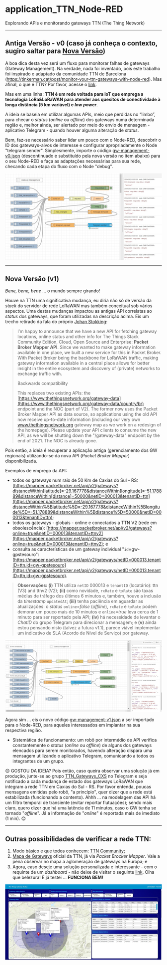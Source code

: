 <a name="ancora"></a>
# application_TTN_Node-RED
Explorando APIs e monitorando gateways TTN (The Thing Network)
***
<a id="ancora1"></a>
## Antiga Versão - v0 (caso já conheça o contexto, sugiro saltar para [Nova Versão](#ancora2))

A boa dica desta vez será um fluxo para monitorar falhas de gateways (Gateway Management). Na verdade, nada foi inventado, pois este trabalho foi inspirado e adaptado da comunidade TTN de Barcelona (https://tinkerman.cat/post/monitor-your-ttn-gateways-with-node-red).  Mas afinal, o que é TTN? Por favor, acesse o [link](https://www.thethingsnetwork.org/).

Mas em uma linha: **TTN é um rede voltada para IoT que emprega a tecnologia LoRa&LoRaWAN para atender aos quesitos de conectividade à longa distância (5 km variável) e _low power_**.

A ideia se baseia em utilizar algumas APIs, meio que perdidas no “limbo”, para checar o _status_ (_online_ ou _offline_) dos gateways numa determinada região e, melhor ainda, ser alertado por meio do envio de mensagem - aplicativo Telegram - quando houver alguma alteração de _status_.

Bem, faz-se necessário saber lidar um pouco com o Node-RED, descobrir o ID dos gateways-alvos de interesse e configurar apropriadamente o Node "telegram sender". Simplesmente, importe o código [gw-management-v0.json](https://github.com/Mario-Camara/application_TTN_Node-RED/blob/main/gw-management-v0.json) (descontinuado e substituído pela nova versão no item abaixo) para o seu Node-RED e faça as adaptações necessárias para sua rede, checando cada etapa do fluxo com o Node "debug".

![tela Node-RED](https://github.com/Mario-Camara/application_TTN_Node-RED/blob/main/tela_gw-management.jpg)

***
<a id="ancora2"></a>
## Nova Versão (v1)
_Bene, bene, bene_ ... o mundo sempre girando! 

Houve na TTN uma significativa mudança, eu diria não só de versão da *_stack_* do servidor de rede LoRaWAN mas também conceitual sob vários aspectos. Uma destas mudanças impactou as antigas API correlatas ao _status_ dos gateways, que foram utilizadas na descrição acima. Eis um trecho retirado da fala do próprio [Johan Stokking](https://www.thethingsnetwork.org/forum/t/new-api-for-gateway-mapping-status-and-info/49778): 

>I’m happy to announce that we have a new API for fetching gateway locations, online status and other info for The Things Stack Community Edition, Cloud, Open Source and Enterprise: **Packet Broker Mapper API**. Since we wanted to make gateway information available in one place, we built a new service for this in Packet Broker. With Packet Broker being the backbone for LoRaWAN traffic, making gateway information available in a central place allows for better insight in the entire ecosystem and discovery of (private) networks to exchange traffic with.
>
>Backwards compatibility
>
>This replaces two existing APIs: the [https://www.thethingsnetwork.org/gateway-data](https://www.thethingsnetwork.org/gateway-data/country/br) endpoint and the NOC (part of V2). The former now uses the Packet Broker Mapper API as data source, so applications using the old API now receive up-to-date information (including our very own www.thethingsnetwork.org gateway map as we work on a redesign of the homepage). Please update your API clients to consume the new API, as we will be shutting down the "/gateway-data" endpoint by the end of 2021. The NOC is already gone.


Pois então, a ideia é recuperar a aplicação antiga (gerenciamento dos GW regionais) utilizando-se da nova API (_Packet Broker Mapper_) disponibilizada. 

Exemplos de emprego da API: 
- todos os gateways num raio de 50 Km de Caxias do Sul - RS: [https://mapper.packetbroker.net/api/v2/gateways?distanceWithin[latitude]=-29.167778&distanceWithin[longitude]=-51.178889&distanceWithin[distance]=50000&netID=000013&tenantID=ttn](https://mapper.packetbroker.net/api/v2/gateways?distanceWithin%5Blatitude%5D=-29.167778&distanceWithin%5Blongitude%5D=-51.178889&distanceWithin%5Bdistance%5D=50000&netID=000013&tenantID=ttn); 
- todos os gateways - globais - online e conectados a TTN V2 (rede em obsolescência): [https://mapper.packetbroker.net/api/v2/gateways?online=true&netID=000013&tenantID=ttnv2](https://mapper.packetbroker.net/api/v2/gateways?online=true&netID=000013&tenantID=ttnv2); e 
- consulta as características de um gateway individual "`id`=gw-gpstesouro": [https://mapper.packetbroker.net/api/v2/gateways/netID=000013,tenantID=ttn,id=gw-gpstesouro](https://mapper.packetbroker.net/api/v2/gateways/netID=000013,tenantID=ttn,id=gw-gpstesouro).

> __Observações: (i)__ TTN utiliza `netID` 000013 e `tenantID` (locatário): ttn (V3) and ttnv2 (V2); __(ii)__ como novidade, `rxRate` e `txRate` são taxas médias de tráfego dos últimos 6 minutos e, também, houve a inclusão da _timestamp_ `updatedAt`; __(iii)__ tenha paciência em aguardar as atualizações: o _status_ `online`=_false_ (_offline_), `rxRate` e `txRate` podem demorar um pouco mais de 10 minutos e `online`=_true_ leva cerca de 1 minuto para ser reportado pela API;  __(iv)__ há necessidade de levantar o _ChatID_ do grupo Telegram para direcionar a mensagem; e __(v)__ ainda estou pensando nisto (talvez a futura v1.1), parece viável implementar um indicativo de SLA (Acordo de Nível de Serviço) por gateway.

![tela Node-RED](https://github.com/Mario-Camara/application_TTN_Node-RED/blob/main/tela_gw-management-v1.jpg?raw=true)

Agora sim ... eis o novo código [gw-management-v1.json](https://github.com/Mario-Camara/application_TTN_Node-RED/blob/main/gw-management-v1.json) a ser importado para o Node-RED, para aqueles interessados em implantar na sua respectiva região.

- Sistemática de funcionamento: um robô por intermédio de API verifica constantemente o _status_ (_online_ ou _offline_) de alguns dos gateways elencados para serem monitorados, havendo alteração dispara uma mensagem utilizando o aplicativo Telegram, comunicando a todos os integrantes de um grupo.

😊 GOSTOU DA IDEIA? Pois então, caso queira observar uma solução já em produção, junte-se ao grupo [TTN_Gateways_CXS](https://t.me/ttn_gateways_cxs) no Telegram e seja notificado a cada mudança de estado dos gateways LoRaWAN que integram a rede TTN em Caxias do Sul - RS. Por favor entenda, poucas mensagens emitidas pelo robô, "a princípio", quer dizer que a rede está estabilizada (funcionando a contento). Ahhh ... na modelagem das API há um filtro temporal de transiente (evitar reportar flutuações); sendo mais claro, quero dizer que há uma latência de 11 minutos, caso o GW tenha se tornado "_offline_". Já a informação de "_online_" é reportada mais de imediato (1 min). 😊

***
<a id="ancora3"></a>
## Outras possibilidades de verificar a rede TTN:

1. Modo básico e que todos conhecem: [TTN Community](https://www.thethingsnetwork.org/community/caxias-do-sul/); 
2. [Mapa de Gateways](https://www.thethingsnetwork.org/map) oficial da TTN, já via _Packet Brocker Mapper_. Vale a pena observar no mapa a aglomeração de gateways na Europa; e
3. Agora, caso deseje uma solução personalizada e interessante - com o requinte de um *_dashboard_* - não deixe de visitar o seguinte [link](https://github.com/JohanScheepers/TTN_Gateway_Node). Olha que belezura! E já testei ... **FUNCIONA BEM!**

![TTN Gateway Radius and New Node](https://github.com/Mario-Camara/application_TTN_Node-RED/blob/main/monitor-gw_caxiasdosul.jpg?raw=true)

